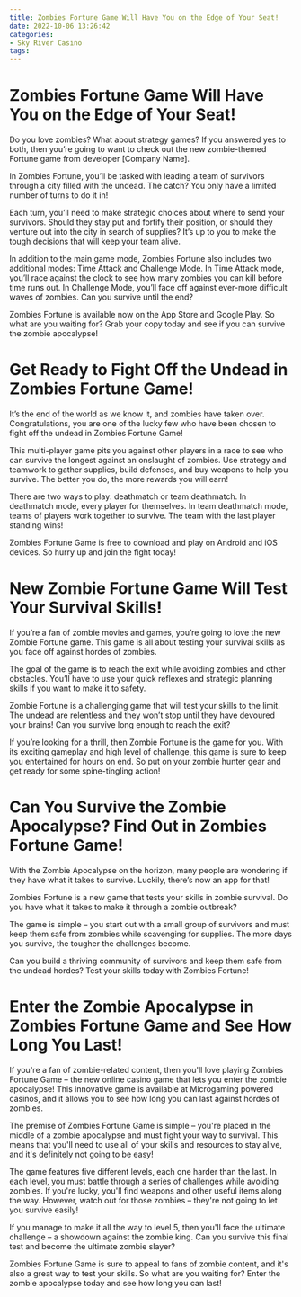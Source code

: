 ```yaml
---
title: Zombies Fortune Game Will Have You on the Edge of Your Seat!
date: 2022-10-06 13:26:42
categories:
- Sky River Casino
tags:
---
```



#  Zombies Fortune Game Will Have You on the Edge of Your Seat!

Do you love zombies? What about strategy games? If you answered yes to both, then you’re going to want to check out the new zombie-themed Fortune game from developer [Company Name].

In Zombies Fortune, you’ll be tasked with leading a team of survivors through a city filled with the undead. The catch? You only have a limited number of turns to do it in!

Each turn, you’ll need to make strategic choices about where to send your survivors. Should they stay put and fortify their position, or should they venture out into the city in search of supplies? It’s up to you to make the tough decisions that will keep your team alive.

In addition to the main game mode, Zombies Fortune also includes two additional modes: Time Attack and Challenge Mode. In Time Attack mode, you’ll race against the clock to see how many zombies you can kill before time runs out. In Challenge Mode, you’ll face off against ever-more difficult waves of zombies. Can you survive until the end?

Zombies Fortune is available now on the App Store and Google Play. So what are you waiting for? Grab your copy today and see if you can survive the zombie apocalypse!

#  Get Ready to Fight Off the Undead in Zombies Fortune Game!

It’s the end of the world as we know it, and zombies have taken over. Congratulations, you are one of the lucky few who have been chosen to fight off the undead in Zombies Fortune Game!

This multi-player game pits you against other players in a race to see who can survive the longest against an onslaught of zombies. Use strategy and teamwork to gather supplies, build defenses, and buy weapons to help you survive. The better you do, the more rewards you will earn!

There are two ways to play: deathmatch or team deathmatch. In deathmatch mode, every player for themselves. In team deathmatch mode, teams of players work together to survive. The team with the last player standing wins!

Zombies Fortune Game is free to download and play on Android and iOS devices. So hurry up and join the fight today!

#  New Zombie Fortune Game Will Test Your Survival Skills!

If you’re a fan of zombie movies and games, you’re going to love the new Zombie Fortune game. This game is all about testing your survival skills as you face off against hordes of zombies.

The goal of the game is to reach the exit while avoiding zombies and other obstacles. You’ll have to use your quick reflexes and strategic planning skills if you want to make it to safety.

Zombie Fortune is a challenging game that will test your skills to the limit. The undead are relentless and they won’t stop until they have devoured your brains! Can you survive long enough to reach the exit?

If you’re looking for a thrill, then Zombie Fortune is the game for you. With its exciting gameplay and high level of challenge, this game is sure to keep you entertained for hours on end. So put on your zombie hunter gear and get ready for some spine-tingling action!

#  Can You Survive the Zombie Apocalypse? Find Out in Zombies Fortune Game!

With the Zombie Apocalypse on the horizon, many people are wondering if they have what it takes to survive. Luckily, there’s now an app for that!

Zombies Fortune is a new game that tests your skills in zombie survival. Do you have what it takes to make it through a zombie outbreak?

The game is simple – you start out with a small group of survivors and must keep them safe from zombies while scavenging for supplies. The more days you survive, the tougher the challenges become.

Can you build a thriving community of survivors and keep them safe from the undead hordes? Test your skills today with Zombies Fortune!

#  Enter the Zombie Apocalypse in Zombies Fortune Game and See How Long You Last!

If you're a fan of zombie-related content, then you'll love playing Zombies Fortune Game – the new online casino game that lets you enter the zombie apocalypse! This innovative game is available at Microgaming powered casinos, and it allows you to see how long you can last against hordes of zombies.

The premise of Zombies Fortune Game is simple – you're placed in the middle of a zombie apocalypse and must fight your way to survival. This means that you'll need to use all of your skills and resources to stay alive, and it's definitely not going to be easy!

The game features five different levels, each one harder than the last. In each level, you must battle through a series of challenges while avoiding zombies. If you're lucky, you'll find weapons and other useful items along the way. However, watch out for those zombies – they're not going to let you survive easily!

If you manage to make it all the way to level 5, then you'll face the ultimate challenge – a showdown against the zombie king. Can you survive this final test and become the ultimate zombie slayer?

Zombies Fortune Game is sure to appeal to fans of zombie content, and it's also a great way to test your skills. So what are you waiting for? Enter the zombie apocalypse today and see how long you can last!